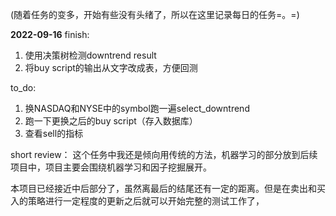 (随着任务的变多，开始有些没有头绪了，所以在这里记录每日的任务=。=)

**2022-09-16**
finish:
1. 使用决策树检测downtrend result
2. 将buy script的输出从文字改成表，方便回测

to_do:
1. 换NASDAQ和NYSE中的symbol跑一遍select_downtrend
2. 跑一下更换之后的buy script（存入数据库）
3. 查看sell的指标

short review：
这个任务中我还是倾向用传统的方法，机器学习的部分放到后续项目中，项目主要会围绕机器学习和因子挖掘展开。

本项目已经接近中后部分了，虽然离最后的结尾还有一定的距离。但是在卖出和买入的策略进行一定程度的更新之后就可以开始完整的测试工作了，